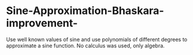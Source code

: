 # Sine-Approximation-Bhaskara-improvement-
Use well known values of sine and use polynomials of different degrees to approximate a sine function. No calculus was used, only algebra.

